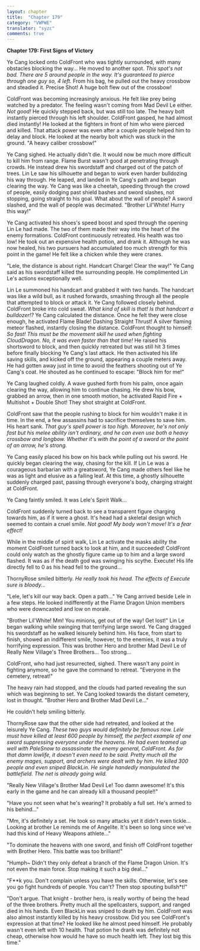 ```yaml
---
layout: chapter
title:  "Chapter 179"
category: "VWPWE"
translator: "syzc"
comments: true
---
```


**Chapter 179: First Signs of Victory**

Ye Cang locked onto ColdFront who was tightly surrounded, with many obstacles blocking the way... He moved to another spot. *This spot's not bad. There are 5 around people in the way. It's guaranteed to pierce through one guy so, 4 left.* From his bag, he pulled out the heavy crossbow and steadied it. Precise Shot! A huge bolt flew out of the crossbow!

ColdFront was becoming increasingly anxious. He felt like prey being watched by a predator. The feeling wasn't coming from Mad Devil Le either. *Not good!* He quickly stepped back, but was still too late. The heavy bolt instantly pierced through his left shoulder. ColdFront gasped, he had almost died instantly! He looked at the fighters in front of him who were pierced and killed. That attack power was even after a couple people helped him to delay and block. He looked at the nearby bolt which was stuck in the ground. "A heavy caliber crossbow!"

Ye Cang sighed. He actually didn't die. It would now be much more difficult to kill him from range. Flame Burst wasn't good at penetrating through crowds. He instead drew his swordstaff and charged out of the patch of trees. Lin Le saw his silhouette and began to work even harder bulldozing his way through. He leaped, and landed in Ye Cang's path and began clearing the way. Ye Cang was like a cheetah, speeding through the crowd of people, easily dodging past shield bashes and sword slashes, not stopping, going straight to his goal. What about the wall of people? A sword slashed, and the wall of people was decimated. "Brother Lil'White! Hurry this way!"

Ye Cang activated his shoes's speed boost and sped through the opening Lin Le had made. The two of them made their way into the heart of the enemy formations. ColdFront continuously retreated. His health was too low! He took out an expensive health potion, and drank it. Although he was now healed, his two pursuers had accumulated too much strength for this point in the game! He felt like a chicken while they were cranes.

"Lele, the distance is about right. Handcart Charge! Clear the way!" Ye Cang said as his swordstaff killed the surrounding people. He complimented Lin Le's actions exceptionally well.

Lin Le summoned his handcart and grabbed it with two hands. The handcart was like a wild bull, as it rushed forwards, smashing through all the people that attempted to block or attack it. Ye Cang followed closely behind. ColdFront broke into cold sweat. *What kind of skill is that! Is that handcart a bulldozer!?* Ye Cang calculated the distance. Once he felt they were close enough, he activated Flame Blade! Dashing Straight Thrust! A silver flaming meteor flashed, instantly closing the distance. ColdFront thought to himself: *So fast! This must be the movement skill he used when fighting CloudDragon. No, it was even faster than that time!* He raised his shortsword to block, and then quickly retreated but was still hit 3 times before finally blocking Ye Cang's last attack. He then activated his life saving skills, and kicked off the ground, appearing a couple meters away. He had gotten away just in time to avoid the feathers shooting out of Ye Cang's coat. He shouted as he continued to escape: "Block him for me!" 

Ye Cang laughed coldly. A wave gushed forth from his palm, once again clearing the way, allowing him to continue chasing. He drew his bow, grabbed an arrow, then in one smooth motion, he activated Rapid Fire + Multishot + Double Shot! They shot straight at ColdFront.

ColdFront saw that the people rushing to block for him wouldn't make it in time. In the end, a few assassins had to sacrifice themselves to save him. His heart sank. *That guy's spell power is too high. Moreover, he's not only fast but his melee ability isn't ordinary, and he can even use both a heavy crossbow and longbow. Whether it's with the point of a sword or the point of an arrow, he's strong.*

Ye Cang easily placed his bow on his back while pulling out his sword. He quickly began clearing the way, chasing for the kill. If Lin Le was a courageous barbarian with a greatsword, Ye Cang made others feel like he was as light and elusive as a falling leaf. At this time, a ghostly silhouette suddenly charged past, passing through everyone's body, charging straight at ColdFront.

Ye Cang faintly smiled. It was Lele's Spirit Walk...

ColdFront suddenly turned back to see a transparent figure charging towards him, as if it were a ghost. It's head had a skeletal design which seemed to contain a cruel smile. *Not good! My body won't move! It's a fear effect!*

While in the middle of spirit walk, Lin Le activate the masks ability the moment ColdFront turned back to look at him, and it succeeded! ColdFront could only watch as the ghostly figure came up to him and a large sword flashed. It was as if the death god was swinging his scythe. Execute! His life directly fell to 0 as his head fell to the ground...

ThornyRose smiled bitterly. *He really took his head. The effects of Execute sure is bloody...*

"Lele, let's kill our way back. Open a path..." Ye Cang arrived beside Lele in a few steps. He looked indifferently at the Flame Dragon Union members who were downcasted and low on morale.

"Brother Lil'White! Mm! You minions, get out of the way! Get lost!" Lin Le began walking while swinging that terrifying large sword. Ye Cang dragged his swordstaff as he walked leisurely behind him. His face, from start to finish, showed an indifferent smile, however, to the enemies, it was a truly horrifying expression. This was brother Hero and brother Mad Devil Le of Really New Village's Three Brothers... Too strong... 

ColdFront, who had just resurrected, sighed. There wasn't any point in fighting anymore, so he gave the command to retreat. "Everyone in the cemetery, retreat!"

The heavy rain had stopped, and the clouds had parted revealing the sun which was beginning to set. Ye Cang looked towards the distant cemetery, lost in thought. "Brother Hero and Brother Mad Devil Le..."

He couldn't help smiling bitterly.

ThornyRose saw that the other side had retreated, and looked at the leisurely Ye Cang. *These two guys would definitely be famous now. Lele must have killed at least 600 people by himself, the perfect example of one sword suppressing everyone under the heavens. He had even teamed up well with PaleSnow to assassinate the enemy general, ColdFront. As for that damn lowlife, it doesn't even need to be said. Pretty much all the enemy mages, support, and archers were dealt with by him. He killed 300 people and even sniped BlackLin. He single handedly manipulated the battlefield. The net is already going wild.*

"Really New Village's Brother Mad Devil Le! Too damn awesome! It's this early in the game and he can already kill a thousand people!!"

"Have you not seen what he's wearing? It probably a full set. He's armed to his behind..."

"Mm, it's definitely a set. He took so many attacks yet it didn't even tickle... Looking at brother Le reminds me of Angelite. It's been so long since we've had this kind of Heavy Weapons athlete..."

"To dominate the heavens with one sword, and finish off ColdFront together with Brother Hero. This battle was too brilliant!"

"Humph~ Didn't they only defeat a branch of the Flame Dragon Union. It's not even the main force. Stop making it such a big deal..."

"F\*\*k you. Don't complain unless you have the skills. Otherwise, let's see you go fight hundreds of people. You can't? Then stop spouting bullsh\*t!"

"Don't argue. That knight - brother hero, is really worthy of being the head of the three brothers. Pretty much all the spellcasters, support, and ranged died in his hands. Even BlackLin was sniped to death by him. ColdFront was also almost instantly killed by his heavy crossbow. Did you see ColdFront's expression at that time? He looked like he almost peed himself. He probably wasn't even left with 10 health. That potion he drank was definitely not cheap, otherwise how would he have so much health left. They lost big this time."
